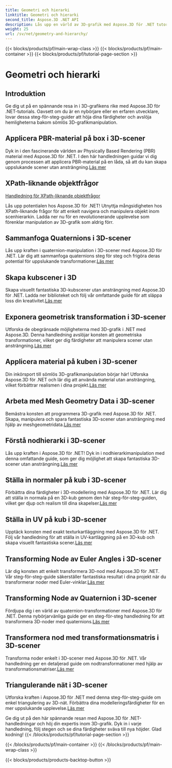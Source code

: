 ```yaml
---
title: Geometri och hierarki
linktitle: Geometri och hierarki
second_title: Aspose.3D .NET API
description: Lås upp en värld av 3D-grafik med Aspose.3D för .NET tutorials. Från att applicera PBR-material till geometriska transformationer, bemästra alla aspekter utan ansträngning.
weight: 25
url: /sv/net/geometry-and-hierarchy/
---
```


{{< blocks/products/pf/main-wrap-class >}}
{{< blocks/products/pf/main-container >}}
{{< blocks/products/pf/tutorial-page-section >}}

# Geometri och hierarki

## Introduktion

Ge dig ut på en spännande resa in i 3D-grafikens rike med Aspose.3D för .NET-tutorials. Oavsett om du är en nybörjare eller en erfaren utvecklare, lovar dessa steg-för-steg-guider att höja dina färdigheter och avslöja hemligheterna bakom sömlös 3D-grafikmanipulation.

## Applicera PBR-material på box i 3D-scener

 Dyk in i den fascinerande världen av Physically Based Rendering (PBR) material med Aspose.3D för .NET. I den här handledningen guidar vi dig genom processen att applicera PBR-material på en låda, så att du kan skapa uppslukande scener utan ansträngning.[Läs mer](./apply-pbr-material-to-box/)


## XPath-liknande objektfrågor

[Handledning för XPath-liknande objektfrågor](./xpath-like-object-queries/)

Lås upp potentialen hos Aspose.3D för .NET! Utnyttja mångsidigheten hos XPath-liknande frågor för att enkelt navigera och manipulera objekt inom scenhierarkin. Ladda ner nu för en revolutionerande upplevelse som förenklar manipulation av 3D-grafik som aldrig förr.


## Sammanfoga Quaternions i 3D-scener

 Lås upp kraften i quaternion-manipulation i 3D-scener med Aspose.3D för .NET. Lär dig att sammanfoga quaternions steg för steg och frigöra deras potential för uppslukande transformationer.[Läs mer](./concatenate-quaternions/)

## Skapa kubscener i 3D

Skapa visuellt fantastiska 3D-kubscener utan ansträngning med Aspose.3D för .NET. Ladda ner biblioteket och följ vår omfattande guide för att släppa loss din kreativitet.[Läs mer](./create-cube-scenes/)

## Exponera geometrisk transformation i 3D-scener

 Utforska de obegränsade möjligheterna med 3D-grafik i .NET med Aspose.3D. Denna handledning avslöjar konsten att geometriska transformationer, vilket ger dig färdigheter att manipulera scener utan ansträngning.[Läs mer](./expose-geometric-transformation)

## Applicera material på kuben i 3D-scener

 Din inkörsport till sömlös 3D-grafikmanipulation börjar här! Utforska Aspose.3D för .NET och lär dig att använda material utan ansträngning, vilket förbättrar realismen i dina projekt.[Läs mer](./material-to-cube/)

## Arbeta med Mesh Geometry Data i 3D-scener

 Bemästra konsten att programmera 3D-grafik med Aspose.3D för .NET. Skapa, manipulera och spara fantastiska 3D-scener utan ansträngning med hjälp av meshgeometridata.[Läs mer](./mesh-geometry-data/)

## Förstå nodhierarki i 3D-scener

Lås upp kraften i Aspose.3D för .NET! Dyk in i nodhierarkimanipulation med denna omfattande guide, som ger dig möjlighet att skapa fantastiska 3D-scener utan ansträngning.[Läs mer](./node-hierarchy/)

## Ställa in normaler på kub i 3D-scener

 Förbättra dina färdigheter i 3D-modellering med Aspose.3D för .NET. Lär dig att ställa in normala på en 3D-kub genom den här steg-för-steg-guiden, vilket ger djup och realism till dina skapelser.[Läs mer](./setup-normals-cube/)

## Ställa in UV på kub i 3D-scener

 Upptäck konsten med exakt texturkartläggning med Aspose.3D för .NET. Följ vår handledning för att ställa in UV-kartläggning på en 3D-kub och skapa visuellt fantastiska scener.[Läs mer](./setup-uv-cube/)

## Transforming Node av Euler Angles i 3D-scener

 Lär dig konsten att enkelt transformera 3D-nod med Aspose.3D för .NET. Vår steg-för-steg-guide säkerställer fantastiska resultat i dina projekt när du transformerar noder med Euler-vinklar.[Läs mer](./transformation-node-euler-angles/)

## Transforming Node av Quaternion i 3D-scener

Fördjupa dig i en värld av quaternion-transformationer med Aspose.3D för .NET. Denna nybörjarvänliga guide ger en steg-för-steg handledning för att transformera 3D-noder med quaternions.[Läs mer](./transformation-node-quaternion/)

## Transformera nod med transformationsmatris i 3D-scener

 Transforma noder enkelt i 3D-scener med Aspose.3D för .NET. Vår handledning ger en detaljerad guide om nodtransformationer med hjälp av transformationsmatriser.[Läs mer](./transformation-node-matrix/)

## Triangulerande nät i 3D-scener

 Utforska kraften i Aspose.3D för .NET med denna steg-för-steg-guide om enkel triangulering av 3D-nät. Förbättra dina modelleringsfärdigheter för en mer uppslukande upplevelse.[Läs mer](./triangulate-mesh/)

Ge dig ut på den här spännande resan med Aspose.3D för .NET-handledningar och höj din expertis inom 3D-grafik. Dyk in i varje handledning, följ stegen och se dina färdigheter sväva till nya höjder. Glad kodning!
{{< /blocks/products/pf/tutorial-page-section >}}

{{< /blocks/products/pf/main-container >}}
{{< /blocks/products/pf/main-wrap-class >}}

{{< blocks/products/products-backtop-button >}}
